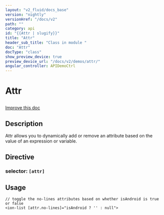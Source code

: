 ```yaml
---
layout: "v2_fluid/docs_base"
version: "nightly"
versionHref: "/docs/v2"
path: ""
category: api
id: "{{Attr | slugify}}"
title: "Attr"
header_sub_title: "Class in module "
doc: "Attr"
docType: "class"
show_preview_device: true
preview_device_url: "/docs/v2/demos/attr/"
angular_controller: APIDemoCtrl 
---
```










<h1 class="api-title">


Attr






</h1>

<a class="improve-v2-docs" href='http://github.com/driftyco/ionic2/edit/master/ionic/components/app/id.ts#L62'>
Improve this doc
</a> 






<!-- description -->
<h2>Description</h2>

<p>Attr allows you to dynamically add or remove an attribute based on the value of an expression or variable.</p>


<h2>Directive</h2>
<h3>selector: <code>[attr]</code></h3>
<!-- @usage tag -->

<h2>Usage</h2>

<pre><code class="lang-html">// toggle the no-lines attributes based on whether isAndroid is true or false
&lt;ion-list [attr.no-lines]=&quot;isAndroid ? &#39;&#39; : null&quot;&gt;
</code></pre>




<!-- @property tags -->


<!-- methods on the class --><!-- related link --><!-- end content block -->


<!-- end body block -->

